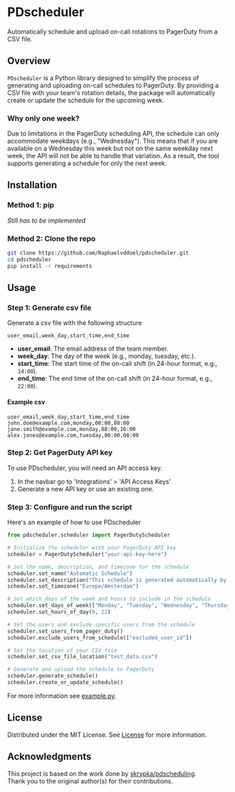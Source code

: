 # PDscheduler
Automatically schedule and upload on-call rotations to PagerDuty from a CSV file.

## Overview
`PDscheduler` is a Python library designed to simplify the process of generating and uploading on-call schedules to PagerDuty. By providing a CSV file with your team's rotation details, the package will automatically create or update the schedule for the upcoming week.

### Why only one week?
Due to limitations in the PagerDuty scheduling API, the schedule can only accommodate weekdays (e.g., "Wednesday"). This means that if you are available on a Wednesday this week but not on the same weekday next week, the API will not be able to handle that variation. As a result, the tool supports generating a schedule for only the next week.


## Installation

### Method 1: pip
*Still has to be implemented*
### Method 2: Clone the repo
```bash
git clone https://github.com/Raphaelvddoel/pdscheduler.git
cd pdscheduler
pip install -r requirements
```

## Usage
### Step 1: Generate csv file
Generate a csv file with the following structure
```csv
user_email,week_day,start_time,end_time
```

- **user_email**: The email address of the team member.
- **week_day**: The day of the week (e.g., monday, tuesday, etc.).
- **start_time**: The start time of the on-call shift (in 24-hour format, e.g., `14:00`).
- **end_time**: The end time of the on-call shift (in 24-hour format, e.g., `22:00`).

#### Example csv
```csv
user_email,week_day,start_time,end_time
john.doe@example.com,monday,00:00,08:00
jane.smith@example.com,monday,08:00,16:00
alex.jones@example.com,tuesday,00:00,08:00
```

### Step 2: Get PagerDuty API key
To use PDscheduler, you will need an API access key.
1. In the navbar go to 'Integrations' > 'API Access Keys'
2. Generate a new API key or use an existing one.

### Step 3: Configure and run the script
Here's an example of how to use PDscheduler
```python
from pdscheduler.scheduler import PagerDutyScheduler

# Initialize the scheduler with your PagerDuty API key
scheduler = PagerDutyScheduler("your-api-key-here")

# Set the name, description, and timezone for the schedule
scheduler.set_name("Automatic Schedule")
scheduler.set_description("This schedule is generated automatically by pdscheduler.")
scheduler.set_timezone("Europe/Amsterdam")

# Set which days of the week and hours to include in the schedule
scheduler.set_days_of_week(["Monday", "Tuesday", "Wednesday", "Thursday", "Friday"])
scheduler.set_hours_of_day(9, 22)

# Set the users and exclude specific users from the schedule
scheduler.set_users_from_pager_duty()
scheduler.exclude_users_from_schedule(["excluded_user_id"])

# Set the location of your CSV file
scheduler.set_csv_file_location("test_data.csv")

# Generate and upload the schedule to PagerDuty
scheduler.generate_schedule()
scheduler.create_or_update_schedule()
```

For more information see [example.py](example.py).

## License

Distributed under the MIT License. See [License](License) for more information.


## Acknowledgments

This project is based on the work done by [skrypka/pdscheduling](https://github.com/skrypka/pdscheduling).  
Thank you to the original author(s) for their contributions.